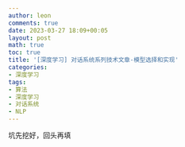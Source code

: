 ```yaml
---
author: leon
comments: true
date: 2023-03-27 18:09+00:05
layout: post
math: true
toc: true
title: '[深度学习] 对话系统系列技术文章-模型选择和实现'
categories:
- 深度学习
tags:
- 算法
- 深度学习
- 对话系统
- NLP
---
```


坑先挖好，回头再填

